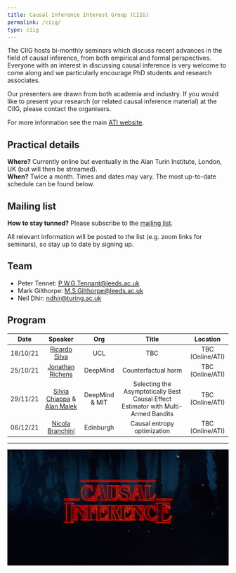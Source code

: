 ```yaml
---
title: Causal Inference Interest Group (CIIG)
permalink: /ciig/
type: ciig
---
```


The CIIG hosts bi-monthly seminars which discuss recent advances in the field of causal inference, from both empirical and formal perspectives. Everyone with an interest in discussing causal inference is very welcome to come along and we particularly encourage PhD students and research associates.

Our presenters are drawn from both academia and industry. If you would like to present your research (or related causal inference material) at the CIIG, please contact the organisers.

For more information see the main [ATI website](https://www.turing.ac.uk/research/interest-groups/causal-inference).

## Practical details

**Where?** Currently online but eventually in the Alan Turin Institute, London, UK (but will then be streamed).\
**When?** Twice a month. Times and dates may vary. The most up-to-date schedule can be found below.

## Mailing list

**How to stay tunned?** Please subscribe to the [mailing list](https://www.jiscmail.ac.uk/cgi-bin/wa-jisc.exe?SUBED1=CIIG&A=1).

All relevant information will be posted to the list (e.g. zoom links for seminars), so stay up to date by signing up.

## Team

- Peter Tennet: [P.W.G.Tennant@leeds.ac.uk](mailto:P.W.G.Tennant@leeds.ac.uk)
- Mark Gilthorpe: [M.S.Gilthorpe@leeds.ac.uk](mailto:M.S.Gilthorpe@leeds.ac.uk)
- Neil Dhir: [ndhir@turing.ac.uk](mailto:ndhir@turing.ac.uk)

## Program

| Date | Speaker | Org | Title | Location |
| :-: | :-: | :-: | :-: | :-: |
| 18/10/21| [Ricardo Silva](http://www.homepages.ucl.ac.uk/~ucgtrbd/) | UCL | TBC | TBC (Online/ATI) |
| 25/10/21| [Jonathan Richens](https://scholar.google.com/citations?user=VtfYF3EAAAAJ&hl=en) | DeepMind | Counterfactual harm | TBC (Online/ATI) |
| 29/11/21| [Silvia Chiappa](https://csilviavr.github.io/) & [Alan Malek](http://alanmalek.com/) | DeepMind & MIT| Selecting the Asymptotically Best Causal Effect Estimator with Multi-Armed Bandits | TBC (Online/ATI) |
| 06/12/21| [Nicola Branchini](https://nicola144.github.io/about.html) | Edinburgh | Causal entropy optimization | TBC (Online/ATI) |

---

![Causal inference is a strange thing](../images/causal-inference.png)